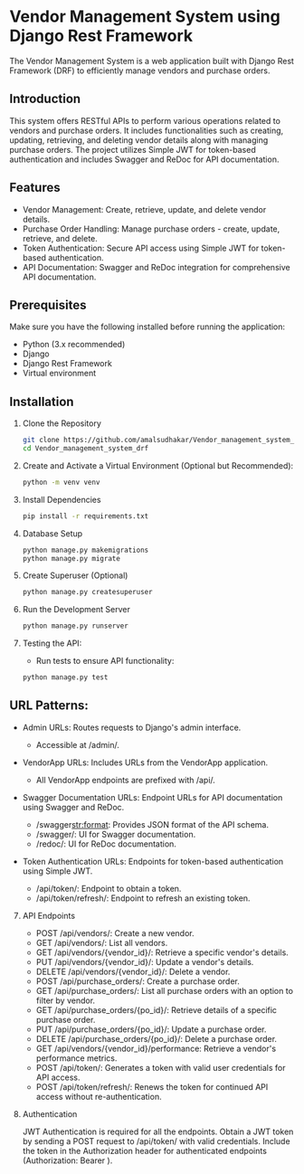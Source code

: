 # Vendor Management System using Django Rest Framework

The Vendor Management System is a web application built with Django Rest Framework (DRF) to efficiently manage vendors and purchase orders.

## Introduction

This system offers RESTful APIs to perform various operations related to vendors and purchase orders. It includes functionalities such as creating, updating, retrieving, and deleting vendor details along with managing purchase orders. The project utilizes Simple JWT for token-based authentication and includes Swagger and ReDoc for API documentation.

## Features
- Vendor Management: Create, retrieve, update, and delete vendor details.
- Purchase Order Handling: Manage purchase orders - create, update, retrieve, and delete.
- Token Authentication: Secure API access using Simple JWT for token-based authentication.
- API Documentation: Swagger and ReDoc integration for comprehensive API documentation.

## Prerequisites

Make sure you have the following installed before running the application:

- Python (3.x recommended)
- Django
- Django Rest Framework
- Virtual environment 

## Installation

1. Clone the Repository
    ```sh
    git clone https://github.com/amalsudhakar/Vendor_management_system_drf.git
    cd Vendor_management_system_drf
    ```

2. Create and Activate a Virtual Environment (Optional but Recommended):
    ```sh
    python -m venv venv
    ```
3. Install Dependencies
    ```sh
    pip install -r requirements.txt
    ```
3. Database Setup
    ```sh
    python manage.py makemigrations
    python manage.py migrate
    ```
4. Create Superuser (Optional)
    ```sh
    python manage.py createsuperuser
    ```
5. Run the Development Server
    ```sh
    python manage.py runserver
    ```
6. Testing the API:
    - Run tests to ensure API functionality:
    ```sh
    python manage.py test
    ```

## URL Patterns:

- Admin URLs: Routes requests to Django's admin interface.
    - Accessible at /admin/.
    
- VendorApp URLs: Includes URLs from the VendorApp application.
    - All VendorApp endpoints are prefixed with /api/.

- Swagger Documentation URLs: Endpoint URLs for API documentation using Swagger and ReDoc.
    - /swagger<str:format>: Provides JSON format of the API schema.
    - /swagger/: UI for Swagger documentation.
    - /redoc/: UI for ReDoc documentation.

- Token Authentication URLs: Endpoints for token-based authentication using Simple JWT.
    - /api/token/: Endpoint to obtain a token.
    - /api/token/refresh/: Endpoint to refresh an existing token.

7. API Endpoints

    - POST /api/vendors/: Create a new vendor.
    - GET /api/vendors/: List all vendors.
    - GET /api/vendors/{vendor_id}/: Retrieve a specific vendor's details.
    - PUT /api/vendors/{vendor_id}/: Update a vendor's details.
    - DELETE /api/vendors/{vendor_id}/: Delete a vendor.
    - POST /api/purchase_orders/: Create a purchase order.
    - GET /api/purchase_orders/: List all purchase orders with an option to filter by vendor.
    - GET /api/purchase_orders/{po_id}/: Retrieve details of a specific purchase order.
    - PUT /api/purchase_orders/{po_id}/: Update a purchase order.
    - DELETE /api/purchase_orders/{po_id}/: Delete a purchase order.
    - GET /api/vendors/{vendor_id}/performance: Retrieve a vendor's performance metrics.
    - POST /api/token/: Generates a token with valid user credentials for API access.
    - POST /api/token/refresh/: Renews the token for continued API access without re-authentication.

8. Authentication

    JWT Authentication is required for all the endpoints.
    Obtain a JWT token by sending a POST request to /api/token/ with valid credentials.
    Include the token in the Authorization header for authenticated endpoints (Authorization: Bearer <token>).